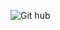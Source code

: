 ![Git hub](https://github.com/Matheus1415/Matheus1415/assets/115950084/698d55d3-c790-43fc-a119-4fecacb64a32)
